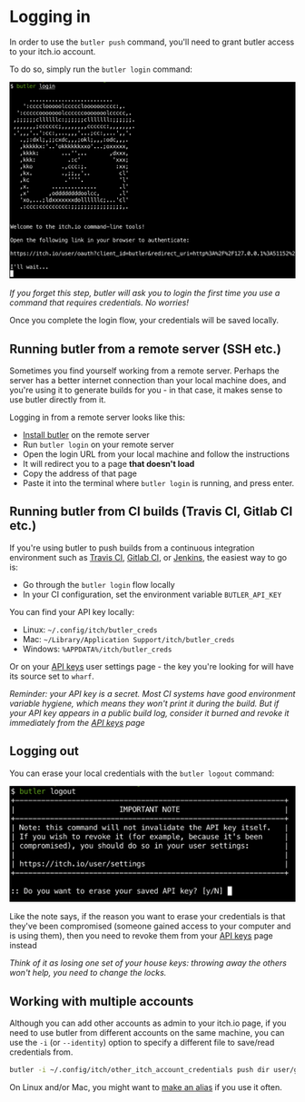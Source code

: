 
# Logging in

In order to use the `butler push` command, you'll need to grant butler access
to your itch.io account.

To do so, simply run the `butler login` command:

![](images/butler-login.png)

*If you forget this step, butler will ask you to login the first time you
use a command that requires credentials. No worries!*

Once you complete the login flow, your credentials will be saved locally.

## Running butler from a remote server (SSH etc.)

Sometimes you find yourself working from a remote server. Perhaps the server
has a better internet connection than your local machine does, and you're
using it to generate builds for you - in that case, it makes sense to use
butler directly from it.

Logging in from a remote server looks like this:

  * [Install butler](installing.md) on the remote server
  * Run `butler login` on your remote server
  * Open the login URL from your local machine and follow the instructions
  * It will redirect you to a page **that doesn't load**
  * Copy the address of that page
  * Paste it into the terminal where `butler login` is running, and press enter.

## Running butler from CI builds (Travis CI, Gitlab CI etc.)

If you're using butler to push builds from a continuous integration environment such
as [Travis CI](https://travis-ci.org/), [Gitlab CI](https://about.gitlab.com/gitlab-ci/), or
[Jenkins](https://jenkins.io/), the easiest way to go is:

  * Go through the `butler login` flow locally
  * In your CI configuration, set the environment variable `BUTLER_API_KEY`

You can find your API key locally:

  * Linux: `~/.config/itch/butler_creds`
  * Mac: `~/Library/Application Support/itch/butler_creds`
  * Windows: `%APPDATA%/itch/butler_creds`

Or on your [API keys][api-keys] user settings page - the key you're
looking for will have its source set to `wharf`.

*Reminder: your API key is a secret. Most CI systems have good environment variable hygiene, which
means they won't print it during the build. But if your API key appears in a public build log, consider
it burned and revoke it immediately from the [API keys][api-keys] page*

[api-keys]: https://itch.io/user/settings/api-keys

## Logging out

You can erase your local credentials with the `butler logout` command:

![](images/butler-logout.png)

Like the note says, if the reason you want to erase your credentials is
that they've been compromised (someone gained access to your computer and
is using them), then you need to revoke them from your [API keys][api-keys] page instead

*Think of it as losing one set of your house keys: throwing away the
others won't help, you need to change the locks.*

## Working with multiple accounts

Although you can add other accounts as admin to your itch.io page, if you
need to use butler from different accounts on the same machine, you can
use the `-i` (or `--identity`) option to specify a different file to
save/read credentials from.

```bash
butler -i ~/.config/itch/other_itch_account_credentials push dir user/game:channel
```

On Linux and/or Mac, you might want to [make an alias](http://www.linuxhowtos.org/Tips%20and%20Tricks/command_aliases.htm) if you use it often.
